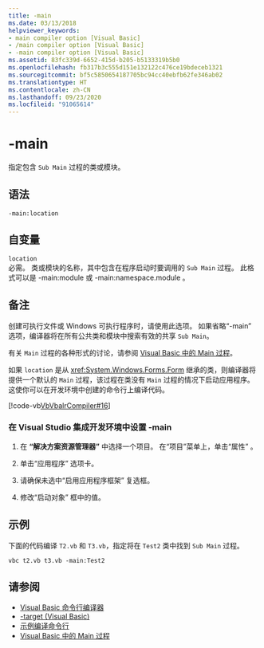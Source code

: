 ```yaml
---
title: -main
ms.date: 03/13/2018
helpviewer_keywords:
- main compiler option [Visual Basic]
- /main compiler option [Visual Basic]
- -main compiler option [Visual Basic]
ms.assetid: 83fc339d-6652-415d-b205-b5133319b5b0
ms.openlocfilehash: fb317b3c555d151e132122c476ce19bdeceb1321
ms.sourcegitcommit: bf5c5850654187705bc94cc40ebfb62fe346ab02
ms.translationtype: HT
ms.contentlocale: zh-CN
ms.lasthandoff: 09/23/2020
ms.locfileid: "91065614"
---
```

# <a name="-main"></a>-main

指定包含 `Sub Main` 过程的类或模块。  
  
## <a name="syntax"></a>语法  
  
```console  
-main:location  
```  
  
## <a name="arguments"></a>自变量  

 `location`  
 必需。 类或模块的名称，其中包含在程序启动时要调用的 `Sub Main` 过程。 此格式可以是 -main:module  或 -main:namespace.module  。  
  
## <a name="remarks"></a>备注  

 创建可执行文件或 Windows 可执行程序时，请使用此选项。 如果省略“-main”  选项，编译器将在所有公共类和模块中搜索有效的共享 `Sub Main`。  
  
 有关 `Main` 过程的各种形式的讨论，请参阅 [Visual Basic 中的 Main 过程](../../programming-guide/program-structure/main-procedure.md)。  
  
 如果 `location` 是从 <xref:System.Windows.Forms.Form> 继承的类，则编译器将提供一个默认的 `Main` 过程，该过程在类没有 `Main` 过程的情况下启动应用程序。 这使你可以在开发环境中创建的命令行上编译代码。  
  
 [!code-vb[VbVbalrCompiler#16](~/samples/snippets/visualbasic/VS_Snippets_VBCSharp/VbVbalrCompiler/VB/Class1.vb#16)]  
  
### <a name="to-set--main-in-the-visual-studio-integrated-development-environment"></a>在 Visual Studio 集成开发环境中设置 -main  
  
1. 在 **“解决方案资源管理器”** 中选择一个项目。 在“项目”菜单上，单击“属性”   。  
  
2. 单击“应用程序”  选项卡。  
  
3. 请确保未选中“启用应用程序框架”  复选框。  
  
4. 修改“启动对象”  框中的值。  
  
## <a name="example"></a>示例  

 下面的代码编译 `T2.vb` 和 `T3.vb`，指定将在 `Test2` 类中找到 `Sub Main` 过程。  
  
```console
vbc t2.vb t3.vb -main:Test2  
```  
  
## <a name="see-also"></a>请参阅

- [Visual Basic 命令行编译器](index.md)
- [-target (Visual Basic)](target.md)
- [示例编译命令行](sample-compilation-command-lines.md)
- [Visual Basic 中的 Main 过程](../../programming-guide/program-structure/main-procedure.md)
